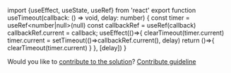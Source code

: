 import {useEffect, useState, useRef} from 'react'
export function useTimeout(callback: () => void, delay: number) {
  const timer = useRef<number|null>(null)
  const callbackRef = useRef(callback)
  callbackRef.current = callback;
  useEffect(()=>{
    clearTimeout(timer.current)
    timer.current = setTimeout(()=>callbackRef.current(), delay)
    return ()=>{
      clearTimeout(timer.current)
    }
  }, [delay])
}

Would you like to [contribute to the solution](https://github.com/BFEdev/BFE.dev-solutions/blob/main/react/usetimeout_en.md)? [Contribute guideline](https://github.com/BFEdev/BFE.dev-solutions#how-to-contribute)

